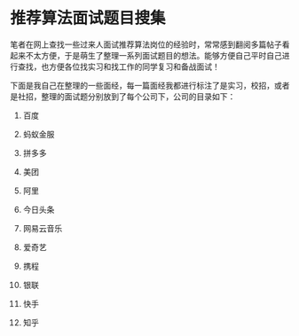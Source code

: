 # 推荐算法面试题目搜集

笔者在网上查找一些过来人面试推荐算法岗位的经验时，常常感到翻阅多篇帖子看起来不太方便，于是萌生了整理一系列面试题目的想法。能够方便自己平时自己进行查找，也方便各位找实习和找工作的同学复习和备战面试！

下面是我自己在整理的一些面经，每一篇面经我都进行标注了是实习，校招，或者是社招，整理的面试题分别放到了每个公司下，公司的目录如下：

1. 百度

2. 蚂蚁金服
3. 拼多多
4. 美团
5. 阿里
6. 今日头条
7. 网易云音乐
8. 爱奇艺
9. 携程
10. 银联
11. 快手
12. 知乎

